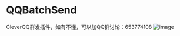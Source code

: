 # QQBatchSend
CleverQQ群发插件，如有不懂，可以加QQ群讨论：653774108
![image](https://github.com/huangliliu0917/QQBatchSend/blob/master/Doc/%E7%95%8C%E9%9D%A2.png)
